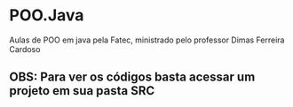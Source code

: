 # POO.Java
Aulas de POO em java pela Fatec, ministrado pelo professor Dimas Ferreira Cardoso

## OBS: Para ver os códigos basta acessar um projeto em sua pasta SRC

